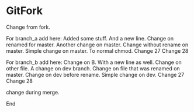 # GitFork

Change from fork.

For branch_a add here:
Added some stuff.
And a new line.
Change on renamed for master.
Another change on master.
Change without rename on master.
Simple change on master.
To normal chmod.
Change 27
Change 28

For branch_b add here:
Change on B.
With a new line as well.
Change on other file.
A change on dev branch.
Change on file that was renamed on master.
Change on dev before rename.
Simple change on dev.
Change 27
Change 28

change during merge.

End